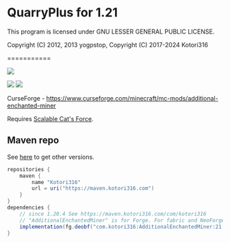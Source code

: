# QuarryPlus for 1.21

This program is licensed under GNU LESSER GENERAL PUBLIC LICENSE.

Copyright (C) 2012, 2013 yogpstop, Copyright (C) 2017-2024 Kotori316

===========

[![](https://github.com/Kotori316/QuarryPlus/workflows/Build%20Check%20and%20Publish/badge.svg)](https://github.com/Kotori316/QuarryPlus/actions)

[![](https://cf.way2muchnoise.eu/versions/282837.svg)](https://www.curseforge.com/minecraft/mc-mods/additional-enchanted-miner)
[![](https://cf.way2muchnoise.eu/full_282837.svg)](https://www.curseforge.com/minecraft/mc-mods/additional-enchanted-miner)

CurseForge - https://www.curseforge.com/minecraft/mc-mods/additional-enchanted-miner

Requires [Scalable Cat's Force](https://www.curseforge.com/minecraft/mc-mods/scalable-cats-force).

## Maven repo

See [here](https://maven.kotori316.com) to get other versions.

```groovy
repositories {
    maven {
        name "Kotori316"
        url = uri("https://maven.kotori316.com")
    }
}
dependencies {
    // since 1.20.4 See https://maven.kotori316.com/com/kotori316
    // "AdditionalEnchantedMiner" is for Forge. For fabric and NeoForge, use the version with suffix.
    implementation(fg.deobf("com.kotori316:AdditionalEnchantedMiner:21.0.x".toLowerCase(Locale.ROOT)))
}
```
